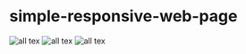 # simple-responsive-web-page
![all tex](https://github.com/ahmedhesham99/simple-responsive-web-page/blob/main/Screen%20Shots/large.jpg)
![all tex]([https://github.com/ahmedhesham99/simple-responsive-web-page/blob/main/Screen%20Shots/large.jpg](https://github.com/ahmedhesham99/simple-responsive-web-page/blob/main/Screen%20Shots/small.jpg))
![all tex](https://github.com/ahmedhesham99/simple-responsive-web-page/blob/main/Screen%20Shots/small2.jpg)
